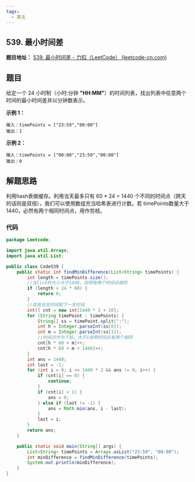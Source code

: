 ```yaml
---
tags:
  - 算法
---
```


##  539. 最小时间差

**题目地址：** [539. 最小时间差 - 力扣（LeetCode） (leetcode-cn.com)](https://leetcode-cn.com/problems/minimum-time-difference/)

## 题目

给定一个 24 小时制（小时:分钟 **"HH:MM"**）的时间列表，找出列表中任意两个时间的最小时间差并以分钟数表示。

**示例 1：**

```
输入：timePoints = ["23:59","00:00"]
输出：1
```

**示例 2：**

```
输入：timePoints = ["00:00","23:59","00:00"]
输出：0
```



## 解题思路

利用hash表做缓存。利用当天最多只有 60 * 24 = 1440 个不同的时间点（跨天的话则是双倍），我们可以使用数组充当哈希表进行计数。若 timePoints数量大于 1440，必然有两个相同时间点，用作剪枝。

### 代码

```java
package Leetcode;

import java.util.Arrays;
import java.util.List;

public class Code539 {
    public static int findMinDifference(List<String> timePoints) {
        int length = timePoints.size();
        //当list的大小大于1440，说明有两个时间点相同
        if (length > 24 * 60) {
            return 0;
        }
        //存放当天时间和下一天时间
        int[] cnt = new int[1440 * 2 + 10];
        for (String timePoint : timePoints) {
            String[] ss = timePoint.split(":");
            int h = Integer.parseInt(ss[0]);
            int m = Integer.parseInt(ss[1]);
            //时间点作为下标，大于1说明时间点有两个相同
            cnt[h * 60 + m]++;
            cnt[h * 60 + m + 1440]++;
        }
        int ans = 1440;
        int last = -1;
        for (int i = 0; i <= 1440 * 2 && ans != 0; i++) {
            if (cnt[i] == 0) {
                continue;
            }
            if (cnt[i] > 1) {
                ans = 0;
            } else if (last != -1) {
                ans = Math.min(ans, i - last);
            }
            last = i;
        }
        return ans;
    }

    public static void main(String[] args) {
        List<String> timePoints = Arrays.asList("23:59", "00:00");
        int minDifference = findMinDifference(timePoints);
        System.out.println(minDifference);
    }
}

```

